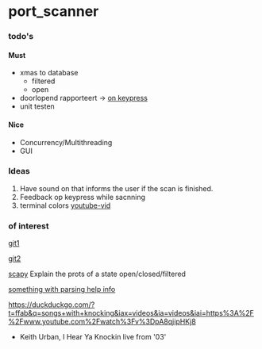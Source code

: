 # port_scanner

### todo's
#### Must
- xmas to database
  - filtered
  - open
- doorlopend rapporteert -> [on keypress](https://stackoverflow.com/questions/24072790/detect-key-press-in-python) 
- unit testen

#### Nice
- Concurrency/Multithreading
- GUI


### Ideas
1. Have sound on that informs the user if the scan is finished.
2. Feedback op keypress while sacnning
3. terminal colors [youtube-vid](https://www.youtube.com/watch?v=yDlAw5q4ctE)

### of interest
[git1](https://github.com/interference-security/Multiport/blob/master/multiport.py)

[git2](https://github.com/dievus/threader3000/blob/master/threader3000.py)

[scapy](https://resources.infosecinstitute.com/topic/port-scanning-using-scapy/)
Explain the prots of a state open/closed/filtered

[something with parsing help info](https://stackoverflow.com/questions/15753701/how-can-i-pass-a-list-as-a-command-line-argument-with-argparse)

https://duckduckgo.com/?t=ffab&q=songs+with+knocking&iax=videos&ia=videos&iai=https%3A%2F%2Fwww.youtube.com%2Fwatch%3Fv%3DpA8qjipHKj8
- Keith Urban, I Hear Ya Knockin live from '03'
  